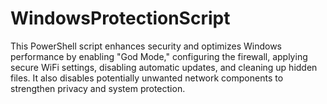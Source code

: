 # WindowsProtectionScript
This PowerShell script enhances security and optimizes Windows performance by enabling "God Mode," configuring the firewall, applying secure WiFi settings, disabling automatic updates, and cleaning up hidden files. It also disables potentially unwanted network components to strengthen privacy and system protection.
